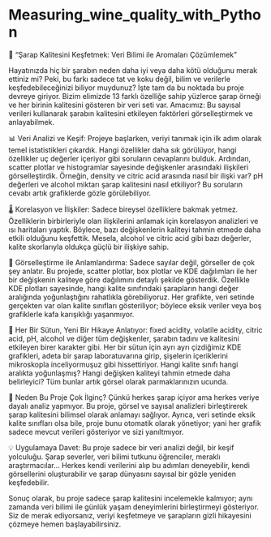 # Measuring_wine_quality_with_Python
🍷 “Şarap Kalitesini Keşfetmek: Veri Bilimi ile Aromaları Çözümlemek”

Hayatınızda hiç bir şarabın neden daha iyi veya daha kötü olduğunu merak ettiniz mi? Peki, bu farkı sadece tat ve koku değil, bilim ve verilerle keşfedebileceğinizi biliyor muydunuz? İşte tam da bu noktada bu proje devreye giriyor. Bizim elimizde 13 farklı özelliğe sahip yüzlerce şarap örneği ve her birinin kalitesini gösteren bir veri seti var. Amacımız: Bu sayısal verileri kullanarak şarabın kalitesini etkileyen faktörleri görselleştirmek ve anlayabilmek.

📊 Veri Analizi ve Keşif:
Projeye başlarken, veriyi tanımak için ilk adım olarak temel istatistikleri çıkardık. Hangi özellikler daha sık görülüyor, hangi özellikler uç değerler içeriyor gibi soruların cevaplarını bulduk. Ardından, scatter plotlar ve histogramlar sayesinde değişkenler arasındaki ilişkileri görselleştirdik. Örneğin, density ve citric acid arasında nasıl bir ilişki var? pH değerleri ve alcohol miktarı şarap kalitesini nasıl etkiliyor? Bu soruların cevabı artık grafiklerde gözle görülebiliyor.

🌡️ Korelasyon ve İlişkiler:
Sadece bireysel özelliklere bakmak yetmez. Özelliklerin birbirleriyle olan ilişkilerini anlamak için korelasyon analizleri ve ısı haritaları yaptık. Böylece, bazı değişkenlerin kaliteyi tahmin etmede daha etkili olduğunu keşfettik. Mesela, alcohol ve citric acid gibi bazı değerler, kalite skorlarıyla oldukça güçlü bir ilişkiye sahip.

🎨 Görselleştirme ile Anlamlandırma:
Sadece sayılar değil, görseller de çok şey anlatır. Bu projede, scatter plotlar, box plotlar ve KDE dağılımları ile her bir değişkenin kaliteye göre dağılımını detaylı şekilde gösterdik. Özellikle KDE plotları sayesinde, hangi kalite sınıfındaki şarapların hangi değer aralığında yoğunlaştığını rahatlıkla görebiliyoruz. Her grafikte, veri setinde gerçekten var olan kalite sınıfları gösteriliyor; böylece eksik veriler veya boş grafiklerle kafa karışıklığı yaşanmıyor.

🧩 Her Bir Sütun, Yeni Bir Hikaye Anlatıyor:
fixed acidity, volatile acidity, citric acid, pH, alcohol ve diğer tüm değişkenler, şarabın tadını ve kalitesini etkileyen birer karakter gibi. Her bir sütun için ayrı ayrı çizdiğimiz KDE grafikleri, adeta bir şarap laboratuvarına girip, şişelerin içeriklerini mikroskopla inceliyormuşuz gibi hissettiriyor. Hangi kalite sınıfı hangi aralıkta yoğunlaşmış? Hangi değişken kaliteyi tahmin etmede daha belirleyici? Tüm bunlar artık görsel olarak parmaklarınızın ucunda.

🔮 Neden Bu Proje Çok İlginç?
Çünkü herkes şarap içiyor ama herkes veriye dayalı analiz yapmıyor. Bu proje, görsel ve sayısal analizleri birleştirerek şarap kalitesini bilimsel olarak anlamayı sağlıyor. Ayrıca, veri setinde eksik kalite sınıfları olsa bile, proje bunu otomatik olarak yönetiyor; yani her grafik sadece mevcut verileri gösteriyor ve sizi yanıltmıyor.

💡 Uygulamaya Davet:
Bu proje sadece bir veri analizi değil, bir keşif yolculuğu. Şarap severler, veri bilimi tutkunu öğrenciler, meraklı araştırmacılar… Herkes kendi verilerini alıp bu adımları deneyebilir, kendi görsellerini oluşturabilir ve şarap dünyasını sayısal bir gözle yeniden keşfedebilir.

Sonuç olarak, bu proje sadece şarap kalitesini incelemekle kalmıyor; aynı zamanda veri bilimi ile günlük yaşam deneyimlerini birleştirmeyi gösteriyor. Siz de merak ediyorsanız, veriyi keşfetmeye ve şarapların gizli hikayesini çözmeye hemen başlayabilirsiniz.
